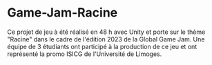 # Game-Jam-Racine
Ce projet de jeu à été réalisé en 48 h avec Unity et porte sur le thème "Racine" dans le cadre de l'édition 2023 de la Global Game Jam. Une équipe de 3 étudiants ont participé à la production de ce jeu et ont représenté la promo ISICG de l'Université de Limoges.
